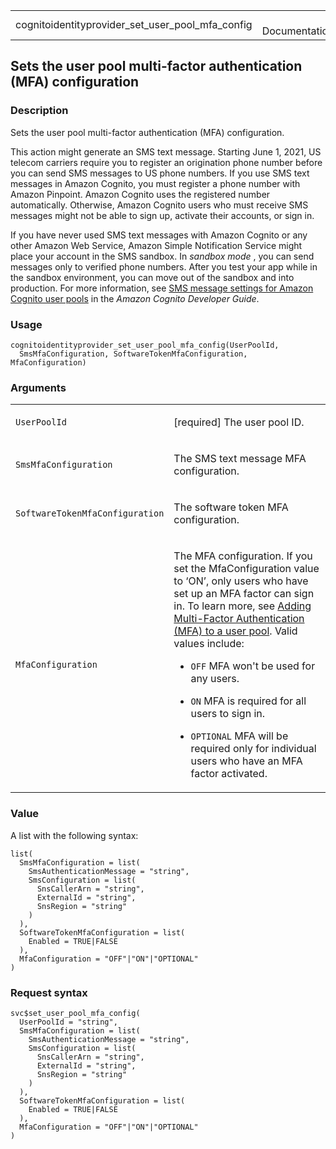 <table style="width: 100%;">
<tbody>
<tr class="odd">
<td>cognitoidentityprovider_set_user_pool_mfa_config</td>
<td style="text-align: right;">R Documentation</td>
</tr>
</tbody>
</table>

## Sets the user pool multi-factor authentication (MFA) configuration

### Description

Sets the user pool multi-factor authentication (MFA) configuration.

This action might generate an SMS text message. Starting June 1, 2021,
US telecom carriers require you to register an origination phone number
before you can send SMS messages to US phone numbers. If you use SMS
text messages in Amazon Cognito, you must register a phone number with
Amazon Pinpoint. Amazon Cognito uses the registered number
automatically. Otherwise, Amazon Cognito users who must receive SMS
messages might not be able to sign up, activate their accounts, or sign
in.

If you have never used SMS text messages with Amazon Cognito or any
other Amazon Web Service, Amazon Simple Notification Service might place
your account in the SMS sandbox. In
*<span href="https://docs.aws.amazon.com/sns/latest/dg/sns-sms-sandbox.html">sandbox
mode</span>* , you can send messages only to verified phone numbers.
After you test your app while in the sandbox environment, you can move
out of the sandbox and into production. For more information, see [SMS
message settings for Amazon Cognito user
pools](https://docs.aws.amazon.com/cognito/latest/developerguide/) in
the *Amazon Cognito Developer Guide*.

### Usage

    cognitoidentityprovider_set_user_pool_mfa_config(UserPoolId,
      SmsMfaConfiguration, SoftwareTokenMfaConfiguration, MfaConfiguration)

### Arguments

<table>
<colgroup>
<col style="width: 35%" />
<col style="width: 65%" />
</colgroup>
<tbody>
<tr class="odd">
<td><code
id="cognitoidentityprovider_set_user_pool_mfa_config_:_UserPoolId">UserPoolId</code></td>
<td><p>[required] The user pool ID.</p></td>
</tr>
<tr class="even">
<td><code
id="cognitoidentityprovider_set_user_pool_mfa_config_:_SmsMfaConfiguration">SmsMfaConfiguration</code></td>
<td><p>The SMS text message MFA configuration.</p></td>
</tr>
<tr class="odd">
<td><code
id="cognitoidentityprovider_set_user_pool_mfa_config_:_SoftwareTokenMfaConfiguration">SoftwareTokenMfaConfiguration</code></td>
<td><p>The software token MFA configuration.</p></td>
</tr>
<tr class="even">
<td><code
id="cognitoidentityprovider_set_user_pool_mfa_config_:_MfaConfiguration">MfaConfiguration</code></td>
<td><p>The MFA configuration. If you set the MfaConfiguration value to
‘ON’, only users who have set up an MFA factor can sign in. To learn
more, see <a
href="https://docs.aws.amazon.com/cognito/latest/developerguide/user-pool-settings-mfa.html">Adding
Multi-Factor Authentication (MFA) to a user pool</a>. Valid values
include:</p>
<ul>
<li><p><code>OFF</code> MFA won't be used for any users.</p></li>
<li><p><code>ON</code> MFA is required for all users to sign
in.</p></li>
<li><p><code>OPTIONAL</code> MFA will be required only for individual
users who have an MFA factor activated.</p></li>
</ul></td>
</tr>
</tbody>
</table>

### Value

A list with the following syntax:

    list(
      SmsMfaConfiguration = list(
        SmsAuthenticationMessage = "string",
        SmsConfiguration = list(
          SnsCallerArn = "string",
          ExternalId = "string",
          SnsRegion = "string"
        )
      ),
      SoftwareTokenMfaConfiguration = list(
        Enabled = TRUE|FALSE
      ),
      MfaConfiguration = "OFF"|"ON"|"OPTIONAL"
    )

### Request syntax

    svc$set_user_pool_mfa_config(
      UserPoolId = "string",
      SmsMfaConfiguration = list(
        SmsAuthenticationMessage = "string",
        SmsConfiguration = list(
          SnsCallerArn = "string",
          ExternalId = "string",
          SnsRegion = "string"
        )
      ),
      SoftwareTokenMfaConfiguration = list(
        Enabled = TRUE|FALSE
      ),
      MfaConfiguration = "OFF"|"ON"|"OPTIONAL"
    )
